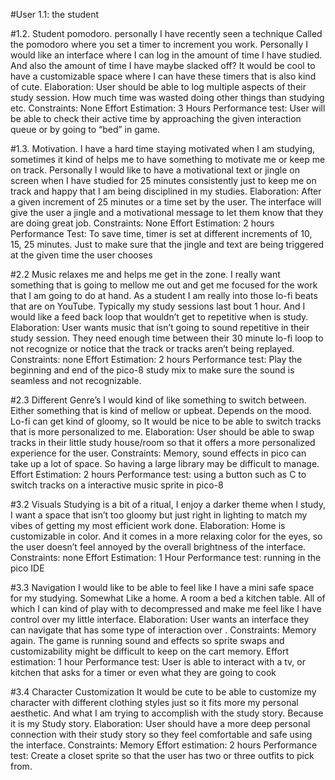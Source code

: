 #User 1.1: the student

#1.2. Student pomodoro. 
	personally I have recently seen a technique Called the pomodoro where you set a timer to increment you work. 
Personally I would like an interface where I can log in the amount of time I have studied. And also the amount of time I have maybe slacked off? It would be cool to have a customizable space where I can have these timers that is also kind of cute. 
Elaboration: User should be able to log multiple aspects of their study session. How much time was wasted doing other things than studying etc. 
Constraints: None
Effort Estimation: 3 Hours 
Performance test: User will be able to check their active time by approaching the given interaction queue or by going to “bed” in game.

#1.3.  Motivation. 
 I have a hard time staying motivated when I am studying, sometimes it kind of helps me to have something to motivate me or keep me on track. Personally I would like to have a motivational text or jingle on screen when I have studied for 25 minutes consistently just to keep me on track and happy that I am being disciplined in my studies. 
Elaboration: After a given increment of 25 minutes or a time set by the user. The interface will give the user a jingle and a motivational message to let them know that they are doing great job. 
Constraints: None 
Effort Estimation: 2 hours 
Performance Test: To save time, timer is set at different increments of 10, 15, 25 minutes. Just to make sure that the jingle and text are being triggered at the given time the user chooses 

#2.2 Music relaxes me and helps me get in the zone. 
	I really want something that is going to mellow me out and get me focused for the work that I am going to do at hand. As a student I am really into those lo-fi beats that are on YouTube. Typically my study sessions last bout 1 hour. And I would like a feed back loop that wouldn’t get to repetitive when is study. 
Elaboration: User wants music that isn’t going to sound repetitive in their study session. They need enough time between their 30 minute lo-fi loop to not recognize or notice that the track or tracks aren’t being replayed. 
Constraints: none
Effort Estimation:  2 hours
Performance test: Play the beginning and end of the pico-8 study mix to make sure the sound is seamless and not recognizable. 


#2.3 Different Genre’s 
	I would kind of like something to switch between. Either something that is kind of mellow or upbeat. Depends on the mood. Lo-fi can get kind of gloomy, so It would be nice to be able to switch tracks that is more personalized to me. 
Elaboration: User should be able to swap tracks in their little study house/room so that it offers a more personalized experience for the user. 
Constraints: Memory, sound effects in pico can take up a lot of space. So having a large library may be difficult to manage. 
Effort Estimation:  2 hours 
Performance test: using a button such as C to switch tracks on a interactive music sprite in pico-8

#3.2 Visuals 
Studying is a bit of a ritual, I enjoy a darker theme when I study, I want a space that isn’t too gloomy but just right in lighting to match my vibes of getting my most efficient work done. 
Elaboration: Home is customizable in color. And it comes in a more relaxing color for the eyes, so the user doesn’t feel annoyed by the overall brightness of the interface. 
Constraints: none 
Effort Estimation: 1 Hour
Performance test: running in the pico IDE 

#3.3 Navigation 
	 I would like to be able to feel like I have a mini safe space for my studying. Somewhat Like a home. A room a bed a kitchen table. All of which I can kind of play with to decompressed and make me feel like I have control over my little interface.
Elaboration: User wants an interface they can navigate that has some type of interaction over .
Constraints: Memory again. The game is running sound and effects so sprite swaps and customizability might be difficult to keep on the cart memory. 
Effort estimation: 1 hour
Performance test: User is able to interact with a tv, or kitchen that asks for a timer or even what they are going to cook 

#3.4 Character Customization
It would be cute to be able to customize my character with different clothing styles just so it fits more my personal aesthetic. And what I am trying to accomplish with the study story. Because it is my Study story.
Elaboration: User should have a more deep personal connection with their study story so they feel comfortable and safe using the interface. 
Constraints: Memory 
Effort estimation: 2 hours
Performance test: Create a closet sprite so that the user has two or three outfits to pick from.

